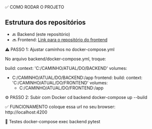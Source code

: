 ✅ COMO RODAR O PROJETO

## Estrutura dos repositórios
- 🔙 Backend (este repositório)
- 🔜 Frontend: [Link para o repositório do frontend]([https://github.com/seu-usuario/frontend-repo](https://github.com/gabrielguady/frontend-desafio.git))

⚠️ PASSO 1: Ajustar caminhos no docker-compose.yml

No arquivo backend/docker-compose.yml, troque:

build:
  context: 'C:/CAMINHO/ATUAL/DO/BACKEND'
volumes:
  - C:/CAMINHO/ATUAL/DO/BACKEND:/app
frontend:
  build:
    context: 'C:/CAMINHO/ATUAL/DO/FRONTEND'
  volumes:
    - C:/CAMINHO/ATUAL/DO/FRONTEND:/app
   
⚙️ PASSO 2: Subir com Docker
cd backend
docker-compose up --build

✅ FUNCIONAMENTO
 coloque essa url no seu browser: http://localhost:4200

 🧪 Testes
 docker-compose exec backend pytest

